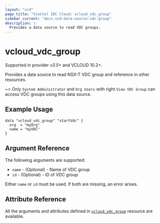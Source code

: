 ```yaml
---
layout: "vcd"
page_title: "Viettel IDC Cloud: vcloud_vdc_group"
sidebar_current: "docs-vcd-data-source-vdc-group"
description: |-
  Provides a data source to read VDC groups.
---
```


# vcloud\_vdc\_group
Supported in provider *v3.5+* and VCLOUD 10.2+.

Provides a data source to read NSX-T VDC group and reference in other resources.

~> Only `System Administrator` and `Org Users` with right `View VDC Group` can access VDC groups using this data source.

## Example Usage

```hcl
data "vcloud_vdc_group" "startVdc" {
  org  = "myOrg"
  name = "myVDC"
}
```

## Argument Reference

The following arguments are supported:

* `name` - (Optional)  - Name of VDC group
* `id` - (Optional)  - ID of VDC group

Either `name` or `id` must be used. If both are missing, an error arises.

## Attribute Reference

All the arguments and attributes defined in
[`vcloud_vdc_group`](/providers/viettelidc-provider/vcloud/latest/docs/resources/vdc_group) resource are available.